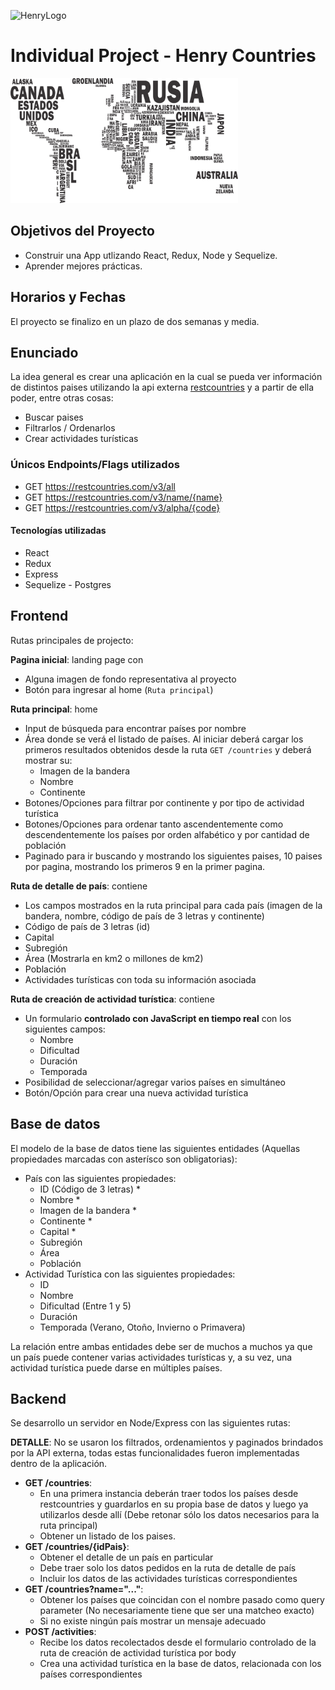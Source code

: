 ![HenryLogo](https://d31uz8lwfmyn8g.cloudfront.net/Assets/logo-henry-white-lg.png)

# Individual Project - Henry Countries

<p align="left">
  <img height="200" src="./countries.png" />
</p>

## Objetivos del Proyecto

- Construir una App utlizando React, Redux, Node y Sequelize.
- Aprender mejores prácticas.

## Horarios y Fechas

El proyecto se finalizo en un plazo de dos semanas y media.

## Enunciado

La idea general es crear una aplicación en la cual se pueda ver información de  distintos paises utilizando la api externa [restcountries](https://restcountries.com/) y a partir de ella poder, entre otras cosas:

- Buscar paises
- Filtrarlos / Ordenarlos
- Crear actividades turísticas

### Únicos Endpoints/Flags utilizados

- GET <https://restcountries.com/v3/all>
- GET <https://restcountries.com/v3/name/{name}>
- GET <https://restcountries.com/v3/alpha/{code}>

#### Tecnologías utilizadas

- React
- Redux
- Express
- Sequelize - Postgres

## Frontend

Rutas principales de projecto:

__Pagina inicial__: landing page con

- Alguna imagen de fondo representativa al proyecto
- Botón para ingresar al home (`Ruta principal`)

__Ruta principal__: home

- Input de búsqueda para encontrar países por nombre
- Área donde se verá el listado de países. Al iniciar deberá cargar los primeros resultados obtenidos desde la ruta `GET /countries` y deberá mostrar su:
  - Imagen de la bandera
  - Nombre
  - Continente
- Botones/Opciones para filtrar por continente y por tipo de actividad turística
- Botones/Opciones para ordenar tanto ascendentemente como descendentemente los países por orden alfabético y por cantidad de población
- Paginado para ir buscando y mostrando los siguientes paises, 10 paises por pagina, mostrando los primeros 9 en la primer pagina.

__Ruta de detalle de país__: contiene

- Los campos mostrados en la ruta principal para cada país (imagen de la bandera, nombre, código de país de 3 letras y continente)
- Código de país de 3 letras (id)
- Capital
- Subregión
- Área (Mostrarla en km2 o millones de km2)
- Población
- Actividades turísticas con toda su información asociada

__Ruta de creación de actividad turística__: contiene

- Un formulario __controlado con JavaScript en tiempo real__ con los siguientes campos:
  - Nombre
  - Dificultad
  - Duración
  - Temporada
- Posibilidad de seleccionar/agregar varios países en simultáneo
- Botón/Opción para crear una nueva actividad turística

## Base de datos

El modelo de la base de datos tiene las siguientes entidades (Aquellas propiedades marcadas con asterísco son obligatorias):

- País con las siguientes propiedades:
  - ID (Código de 3 letras) *
  - Nombre *
  - Imagen de la bandera *
  - Continente *
  - Capital *
  - Subregión
  - Área
  - Población
- Actividad Turística con las siguientes propiedades:
  - ID
  - Nombre
  - Dificultad (Entre 1 y 5)
  - Duración
  - Temporada (Verano, Otoño, Invierno o Primavera)

La relación entre ambas entidades debe ser de muchos a muchos ya que un país puede contener varias actividades turísticas y, a su vez, una actividad turística puede darse en múltiples países.

## Backend

Se desarrollo un servidor en Node/Express con las siguientes rutas:

__DETALLE__: No se usaron los filtrados, ordenamientos y paginados brindados por la API externa, todas estas funcionalidades fueron implementadas dentro de la aplicación.

- __GET /countries__:
  - En una primera instancia deberán traer todos los países desde restcountries y guardarlos en su propia base de datos y luego ya utilizarlos desde allí (Debe retonar sólo los datos necesarios para la ruta principal)
  - Obtener un listado de los paises.
- __GET /countries/{idPais}__:
  - Obtener el detalle de un país en particular
  - Debe traer solo los datos pedidos en la ruta de detalle de país
  - Incluir los datos de las actividades turísticas correspondientes
- __GET /countries?name="..."__:
  - Obtener los países que coincidan con el nombre pasado como query parameter (No necesariamente tiene que ser una matcheo exacto)
  - Si no existe ningún país mostrar un mensaje adecuado
- __POST /activities__:
  - Recibe los datos recolectados desde el formulario controlado de la ruta de creación de actividad turística por body
  - Crea una actividad turística en la base de datos, relacionada con los países correspondientes